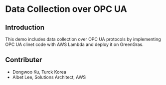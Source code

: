 # Data Collection over OPC UA

## Introduction

This demo includes data collection over OPC UA protocols by implementing OPC UA clinet code with AWS Lambda and deploy it on GreenGras.

## Contributer

- Dongwoo Ku, Turck Korea
- Albet Lee, Solutions Architect, AWS